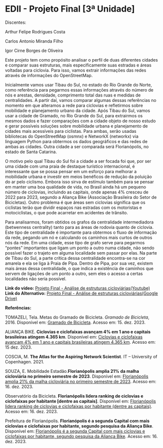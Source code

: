 # EDII - Projeto Final [3ª Unidade]


Discentes:

Arthur Felipe Rodrigues Costa

Carlos Antonio Miranda Filho

Igor Cirne Borges de Oliveira

Este projeto tem como propósito analisar o perfil de duas diferentes cidades e comparar suas estruturas, mais especificamente suas estradas e áreas voltadas para ciclovia. Para isso, vamos extrair informações das redes através de informações do OpenStreetMap.


Inicialmente vamos usar Tibau do Sul, no estado do Rio Grande do Norte, como referência para pegarmos essas informações através do número de nós e arestas, densidade, comprimento total das ruas e medidas de centralidades. A partir daí, vamos comparar algumas dessas referências no momento em que alteramos a rede para ciclovias e refletirmos sobre mobilidade e planejamento urbano da cidade. Após Tibau do Sul, vamos usar a cidade de Gramado, no Rio Grande do Sul, para extrairmos os mesmos dados e fazer comparações com a cidade objeto de nosso estudo e gerar possíveis soluções sobre mobilidade urbana e planejamento de cidades mais acessíveis para ciclistas. Para ambas, serão usadas bibliotecas do OpenStreetMap (osmnx) e NetworkX (networkx) via linguagem Python para obtermos os dados geográficos e das redes de ambas as cidades. Outra cidade a ser comparada será Florianópolis, no estado de Santa Catarina.


O motivo pelo qual Tibau do Sul foi a cidade a ser focada foi que, por ser uma cidade com uma praia de destaque turístico internacional, é interessante que se possa pensar em um esforço para melhorar a mobilidade urbana e investir em meios benéficos de redução da poluição do ar pelo ciclismo. Embora isso sirva de estímulo também para se pensar em manter uma boa qualidade de vida, no Brasil ainda há um pequeno número de ciclovias, incluindo as capitais, onde apenas 4% cresceu de 2022 para 2023, segundo a Aliança Bike (Associação Brasileira do Setor de Bicicletas). Outro problema é que áreas sem ciclovias significa que os ciclistas terão que dividir espaços nas estradas com os motoristas e motociclistas, o que pode acarretar em acidentes de trânsito.


Para analisarmos, foram obtidos os grafos da centralidade intermediadora (betwenness centrality) tanto para as áreas de rodovia quanto de ciclovia. Este tipo de centralidade é importante para obtermos o fluxo de informação da rede, pegando um nó e calculando os caminhos mais curtos de outros nós da rede. Em uma cidade, esse tipo de grafo serve para pegarmos “pontes” importantes que ligam um ponto a outro numa cidade, não sendo possível fazer o trajeto em alguma localidade sem passar por elas. Na parte de Tibau do Sul, a parte crítica dessa centralidade encontra-se na cor amarela e ela se liga à Praia de Pipa. Dentro de Pipa, por sua vez, existem mais áreas dessa centralidade, o que indica a existência de caminhos que servem de ligações de um ponto a outro, sem eles o acesso a certas localidades não seria possível.

**Link do vídeo:** [Projeto Final - Análise de estruturas cicloviárias(Youtube)](https://youtu.be/WUe07l_UmYc)
**Link do Alternativo:** [Projeto Final - Análise de estruturas cicloviárias(Google Drive)](https://drive.google.com/file/d/1xKAq9sb3onKrWWH4IIlR_8a3sQUq5Rou/view?usp=drive_link)


**Referências:**


TOMAZELI, Tela. Metas do Gramado de Bicicleta. *Gramado de Bicicleta*, 2016. Disponível em: [Gramado de Bicicleta](http://gramadodebicicleta.blogspot.com). Acesso em: 15. dez. 2023.


ALIANÇA BIKE. **Ciclovias e ciclofaixas avançam 4% em 1 ano e capitais brasileiras atingem 4.365 km**. Disponível em: [Ciclovias e ciclofaixas avançam 4% em 1 ano e capitais brasileiras atingem 4.365 km](https://aliancabike.org.br/cicloviasnascapitais23/). Acesso em: 15 dez. 2023.


COSCIA, M. **The Atlas for the Aspiring Network Scientist**. IT – University of Copenhagen. 2021.


SOUZA, E. Mobilidade Estadão.**Florianópolis amplia 21% da malha cicloviária no primeiro semestre de 2023**. Disponível em: [Florianópolis amplia 21% da malha cicloviária no primeiro semestre de 2023](https://mobilidade.estadao.com.br/meios-de-transporte/bicicleta/florianopolis-amplia-21-da-malha-cicloviaria-no-primeiro-semestre-de-2023/). Acesso em: 16. dez. 2023.


Observatório da Bicicleta. **Florianópolis lidera ranking de ciclovias e ciclofaixas por habitante [dentre as capitais]**. Disponível em: [Florianópolis lidera ranking de ciclovias e ciclofaixas por habitante (dentre as capitais)](https://observatoriodabicicleta.org.br/florianopolis-lidera-ranking-de-ciclovias-e-ciclofaixas-por-habitante-dentre-as-capitais/). Acesso em: 16. dez. 2023.


Prefeitura de Florianópolis. **Florianópolis é a segunda Capital com mais ciclovias e ciclofaixas por habitante, segundo pesquisa da Aliança Bike**. Disponível em: [Florianópolis é a segunda Capital com mais ciclovias e ciclofaixas por habitante, segundo pesquisa da Aliança Bike](https://www.pmf.sc.gov.br/noticias/index.php?pagina=notpagina&noti=24739). Acesso em: 16. dez. 2023.



